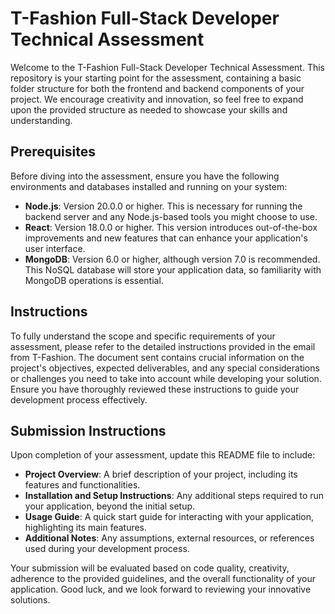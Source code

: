 # T-Fashion Full-Stack Developer Technical Assessment

Welcome to the T-Fashion Full-Stack Developer Technical Assessment. This repository is your starting point for the assessment, containing a basic folder structure for both the frontend and backend components of your project. We encourage creativity and innovation, so feel free to expand upon the provided structure as needed to showcase your skills and understanding.

## Prerequisites

Before diving into the assessment, ensure you have the following environments and databases installed and running on your system:

- **Node.js**: Version 20.0.0 or higher. This is necessary for running the backend server and any Node.js-based tools you might choose to use.
- **React**: Version 18.0.0 or higher. This version introduces out-of-the-box improvements and new features that can enhance your application's user interface.
- **MongoDB**: Version 6.0 or higher, although version 7.0 is recommended. This NoSQL database will store your application data, so familiarity with MongoDB operations is essential.

## Instructions
To fully understand the scope and specific requirements of your assessment, please refer to the detailed instructions provided in the email from T-Fashion. The document sent contains crucial information on the project's objectives, expected deliverables, and any special considerations or challenges you need to take into account while developing your solution. Ensure you have thoroughly reviewed these instructions to guide your development process effectively.


## Submission Instructions

Upon completion of your assessment, update this README file to include:

- **Project Overview**: A brief description of your project, including its features and functionalities.
- **Installation and Setup Instructions**: Any additional steps required to run your application, beyond the initial setup.
- **Usage Guide**: A quick start guide for interacting with your application, highlighting its main features.
- **Additional Notes**: Any assumptions, external resources, or references used during your development process.

Your submission will be evaluated based on code quality, creativity, adherence to the provided guidelines, and the overall functionality of your application. Good luck, and we look forward to reviewing your innovative solutions.
